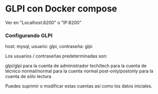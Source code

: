 # GLPI con Docker compose

Ver en "Localhost:8200" o "IP:8200" 

### Configurando GLPI

host: mysql,
usuario: glpi,
contraseña: glpi

Los usuarios / contraseñas predeterminadas son:

glpi/glpi para la cuenta de administrador
tech/tech para la cuenta de técnico
normal/normal para la cuenta normal
post-only/postonly para la cuenta de sólo lectura

Puedes suprimir o modificar estas cuentas así como los datos iniciales.
